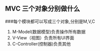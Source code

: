 ## MVC 三个对象分别做什么

###每个模块都可以写成三个对象,分别是M,V,C

1. M-Model(数据模型)负责操作所有数据
2. V-View（视图）负责所有UI界面
3. C-Controller(控制器)负责其他
